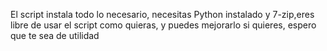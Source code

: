 El script instala todo lo necesario, necesitas Python instalado y 7-zip,eres libre de usar el script como quieras, y puedes mejorarlo si quieres, espero que te sea de utilidad
